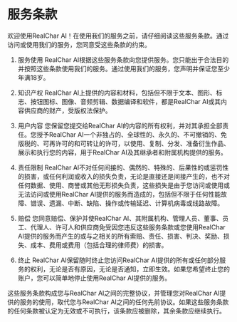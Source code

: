 # 服务条款

欢迎使用RealChar AI！在使用我们的服务之前，请仔细阅读这些服务条款。通过访问或使用我们的服务，您同意受这些条款的约束。

1. 服务使用 RealChar AI根据这些服务条款向您提供服务。您只能出于合法目的并按照这些条款使用我们的服务。通过使用我们的服务，您声明并保证您至少年满18岁。

2. 知识产权 RealChar AI上提供的内容和材料，包括但不限于文本、图形、标志、按钮图标、图像、音频剪辑、数据编译和软件，都是RealChar AI或其内容供应商的财产，受版权法保护。

3. 用户内容 您保留您提交给RealChar AI的内容的所有权利，并对其承担全部责任。您授予RealChar AI一个非独占的、全球性的、永久的、不可撤销的、免版税的、可再许可的和可转让的许可，以使用、复制、分发、准备衍生作品、展示和执行您的内容，用于RealChar AI及其继承者和附属机构提供的服务。

4. 责任限制 RealChar AI不对任何间接的、偶然的、特殊的、后果性的或惩罚性的损害，或任何利润或收入的损失负责，无论是直接还是间接产生的，也不对任何数据、使用、商誉或其他无形损失负责，这些损失是由于您访问或使用或无法访问或使用RealChar AI提供的服务而造成的，包括但不限于任何性能故障、错误、遗漏、中断、缺陷、操作或传输延迟、计算机病毒或线路故障。

5. 赔偿 您同意赔偿、保护并使RealChar AI、其附属机构、管理人员、董事、员工、代理人、许可人和供应商免受因您违反这些服务条款或您使用RealChar AI提供的服务而产生的或与之相关的所有索赔、责任、损害、判决、奖励、损失、成本、费用或费用（包括合理的律师费）的损害。

6. 终止 RealChar AI保留随时终止您访问RealChar AI提供的所有或任何部分服务的权利，无论是否有原因，无论是否通知，立即生效。如果您希望终止您的账户，您可以简单地停止使用RealChar AI提供的服务。

这些服务条款构成您与RealChar AI之间的完整协议，并管理您对RealChar AI提供的服务的使用，取代您与RealChar AI之间的任何先前协议。如果这些服务条款的任何条款被认定为无效或不可执行，该条款应被删除，其余条款应继续执行。
